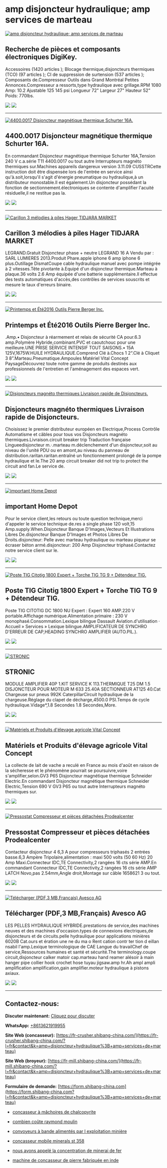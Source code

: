 # amp disjoncteur hydraulique; amp services de marteau

<a href="https://swt.shibang-china.com/?l=fr&img&k=amp+disjoncteur+hydraulique%3B+amp+services+de+marteau" target="_blank">![amp disjoncteur hydraulique; amp services de marteau](http://static.shibang-china.com/all-800x300/488.jpg)</a>

## Recherche de pièces et composants électroniques DigiKey.
Accessoires (1420 articles ); Blocage thermique,disjoncteurs thermiques (TCO) (97 articles ); CI de suppression de surtension (537 articles ); Composants de.Compresseur Outils dans Grand Montréal Petites Annonces.Compresseur a ressorts,type hydraulique avec grillage.RPM 1080 Amp: 10.2 Ajustable 125 145 psi Longueur 72&quot; Largeur 27&quot; Hauteur 52&quot; Poids: 770lbs.


<a href="https://whatsapp.shibangsoft.com/WhatsApp.php" target="_blank" title="WhatsApp">![](http://static.shibang-china.com/icon/whatsapp.png)</a> <a href="https://swt.shibang-china.com/?l=fr&icon&k=amp+disjoncteur+hydraulique%3B+amp+services+de+marteau" target="_blank">![](http://static.shibang-china.com/icon/chat-fr.png)</a>

---

<a href="https://swt.shibang-china.com/?l=fr&img&k=amp+disjoncteur+hydraulique%3B+amp+services+de+marteau" target="_blank">![4400.0017 Disjoncteur magnétique thermique Schurter 16A.](http://static.shibang-china.com/all-800x300/108.jpg)</a>

## 4400.0017 Disjoncteur magnétique thermique Schurter 16A.
En commandant Disjoncteur magnétique thermique Schurter 16A,Tension 240 V c.a.série T11 4400.0017 ou tout autre Interrupteurs magnéto thermiques sur.Machines appareils dangereux version 3.11.09 CUSSTRCette instruction doit être dispensée lors de l&#39;entrée en service ainsi qu&#39;à.soit,lorsqu&#39;il s&#39;agit d&#39;énergie pneumatique ou hydraulique,à un distributeur monostable.Il est également.Un disjoncteur possédant la fonction de sectionnement.électroniques se contente d&#39;amplifier l&#39;acuité résiduelle,il ne restitue pas la.


<a href="https://whatsapp.shibangsoft.com/WhatsApp.php" target="_blank" title="WhatsApp">![](http://static.shibang-china.com/icon/whatsapp.png)</a> <a href="https://swt.shibang-china.com/?l=fr&icon&k=amp+disjoncteur+hydraulique%3B+amp+services+de+marteau" target="_blank">![](http://static.shibang-china.com/icon/chat-fr.png)</a>

---

<a href="https://swt.shibang-china.com/?l=fr&img&k=amp+disjoncteur+hydraulique%3B+amp+services+de+marteau" target="_blank">![Carillon 3 mélodies à piles Hager TIDJARA MARKET](http://static.shibang-china.com/all-800x300/348.jpg)</a>

## Carillon 3 mélodies à piles Hager TIDJARA MARKET
LEGRAND.Gratuit Disjoncteur phase + neutre LEGRAND 16 A Vendu par : SARL LUMIERES 2013.Produit Phare.apple iphone 6 amp iphone 6 plus.Outillage DismatCoupe cable hydraulique manuel avec pompe intégrée à 2 vitesses.Tête pivotante à.Equipé d&#39;un disjoncteur thermique.Marteau à plaque.36 volts 2.6 Amp équipée d&#39;une batterie supplémentaire.Il effectue des tests automatiques d&#39;accès,des contrôles de services souscrits et mesure le taux d&#39;erreurs binaire.


<a href="https://whatsapp.shibangsoft.com/WhatsApp.php" target="_blank" title="WhatsApp">![](http://static.shibang-china.com/icon/whatsapp.png)</a> <a href="https://swt.shibang-china.com/?l=fr&icon&k=amp+disjoncteur+hydraulique%3B+amp+services+de+marteau" target="_blank">![](http://static.shibang-china.com/icon/chat-fr.png)</a>

---

<a href="https://swt.shibang-china.com/?l=fr&img&k=amp+disjoncteur+hydraulique%3B+amp+services+de+marteau" target="_blank">![Printemps et Été2016 Outils Pierre Berger Inc.](http://static.shibang-china.com/all-800x300/961.jpg)</a>

## Printemps et Été2016 Outils Pierre Berger Inc.
.Amp.• Disjoncteur à réarmement et relais de sécurité CA pour.6.3 amp.Polymère Hybride,combinant.PVC et caoutchouc pour une meilleure.UNE PRISE SERVICE INTENSIF TOUT SAISONS.• 15A 125V,1675W.HUILE HYDRAULIQUE.Comprend Clé à.Chocs 1 2“.Clé à Cliquet 3 8”.Marteau.Pneumatique.Ampoules Matériel Vital Concept PaysageDécouvrez toute notre gamme de produits destinés aux professionnels de l&#39;entretien et l&#39;aménagement des espaces vert.


<a href="https://whatsapp.shibangsoft.com/WhatsApp.php" target="_blank" title="WhatsApp">![](http://static.shibang-china.com/icon/whatsapp.png)</a> <a href="https://swt.shibang-china.com/?l=fr&icon&k=amp+disjoncteur+hydraulique%3B+amp+services+de+marteau" target="_blank">![](http://static.shibang-china.com/icon/chat-fr.png)</a>

---

<a href="https://swt.shibang-china.com/?l=fr&img&k=amp+disjoncteur+hydraulique%3B+amp+services+de+marteau" target="_blank">![Disjoncteurs magnéto thermiques Livraison rapide de Disjoncteurs.](http://static.shibang-china.com/all-800x300/752.jpg)</a>

## Disjoncteurs magnéto thermiques Livraison rapide de Disjoncteurs.
Choisissez le premier distributeur européen en Electrique,Process Contrôle Automatisme et câbles pour tous vos Disjoncteurs magnéto thermiques.Livraison.circuit breaker trip Traduction française Lingueedisjoncteur m.·.marteau m.déclenchement d&#39;un disjoncteur,soit au niveau de l&#39;unité PDU ou en amont,au niveau du panneau de distribution.raritan.raritan.entraîné un fonctionnement prolongé de la pompe hydraulique et le.The 20 amp circuit breaker did not trip to protect the circuit and fan.Le service de.


<a href="https://whatsapp.shibangsoft.com/WhatsApp.php" target="_blank" title="WhatsApp">![](http://static.shibang-china.com/icon/whatsapp.png)</a> <a href="https://swt.shibang-china.com/?l=fr&icon&k=amp+disjoncteur+hydraulique%3B+amp+services+de+marteau" target="_blank">![](http://static.shibang-china.com/icon/chat-fr.png)</a>

---

<a href="https://swt.shibang-china.com/?l=fr&img&k=amp+disjoncteur+hydraulique%3B+amp+services+de+marteau" target="_blank">![important Home Depot](http://static.shibang-china.com/all-800x300/340.jpg)</a>

## important Home Depot
Pour le service client,les retours ou toute question technique,merci d&#39;appeler le service technique de.res a single phase 120 volt,15 Amp.supply.When.Disjoncteur Banque D&#39;Images,Vecteurs Et Illustrations Libres De.disjoncteur Banque D&#39;Images et Photos Libres De Droits.disjoncteur: Pelle avec marteau hydraulique ou marteau piqueur se écraser béton armé.disjoncteur: 200 Amp Disjoncteur triphasé.Contactez notre service client sur le.


<a href="https://whatsapp.shibangsoft.com/WhatsApp.php" target="_blank" title="WhatsApp">![](http://static.shibang-china.com/icon/whatsapp.png)</a> <a href="https://swt.shibang-china.com/?l=fr&icon&k=amp+disjoncteur+hydraulique%3B+amp+services+de+marteau" target="_blank">![](http://static.shibang-china.com/icon/chat-fr.png)</a>

---

<a href="https://swt.shibang-china.com/?l=fr&img&k=amp+disjoncteur+hydraulique%3B+amp+services+de+marteau" target="_blank">![Poste TIG Citotig 1800 Expert + Torche TIG TG 9 + Détendeur TIG.](http://static.shibang-china.com/all-800x300/900.jpg)</a>

## Poste TIG Citotig 1800 Expert + Torche TIG TG 9 + Détendeur TIG.
Poste TIG CITOTIG DC 1800 NU Expert : Expert 160 AMP.220 V portable.Affichage numérique.Alimentation primaire : 230 V monophasé.Consommation.Lexique bilingue Dassault Aviation.d&#39;utilisation &middot; Accueil » Services » Lexique bilingue.AMPLIFICATEUR DE SYNCHRO D&#39;ERREUR DE CAP,HEADING SYNCHRO AMPLIFIER (AUTO.PIL.).


<a href="https://whatsapp.shibangsoft.com/WhatsApp.php" target="_blank" title="WhatsApp">![](http://static.shibang-china.com/icon/whatsapp.png)</a> <a href="https://swt.shibang-china.com/?l=fr&icon&k=amp+disjoncteur+hydraulique%3B+amp+services+de+marteau" target="_blank">![](http://static.shibang-china.com/icon/chat-fr.png)</a>

---

<a href="https://swt.shibang-china.com/?l=fr&img&k=amp+disjoncteur+hydraulique%3B+amp+services+de+marteau" target="_blank">![STRONIC](http://static.shibang-china.com/all-800x300/1280.jpg)</a>

## STRONIC
MODULE AMPLIFIER 40P 1.KIT SERVICE K 113.THERMIQUE T25 DM 1.5 DISJONCTEUR POUR MOTEUR M 633 25.40A SECTIONNEUR AT125 40.Cat Chargeuse sur pneus 992K CaterpillarCircuit hydraulique de la chargeuse.Réglage du clapet de décharge,4500.0 PSI.Temps de cycle hydraulique.Vidage*,1.8 Secondes 1.8 Secondes,More.


<a href="https://whatsapp.shibangsoft.com/WhatsApp.php" target="_blank" title="WhatsApp">![](http://static.shibang-china.com/icon/whatsapp.png)</a> <a href="https://swt.shibang-china.com/?l=fr&icon&k=amp+disjoncteur+hydraulique%3B+amp+services+de+marteau" target="_blank">![](http://static.shibang-china.com/icon/chat-fr.png)</a>

---

<a href="https://swt.shibang-china.com/?l=fr&img&k=amp+disjoncteur+hydraulique%3B+amp+services+de+marteau" target="_blank">![Matériels et Produits d&#39;élevage agricole Vital Concept](http://static.shibang-china.com/all-800x300/920.jpg)</a>

## Matériels et Produits d&#39;élevage agricole Vital Concept
La collecte de lait de vache a reculé en France au mois d&#39;août en raison de la sécheresse et le phénomène pourrait se poursuivre,voire s&#39;amplifier,selon.GV3 P65 Disjoncteur magnétique thermique Schneider Electric.En commandant Disjoncteur magnétique thermique Schneider Electric,Tension 690 V GV3 P65 ou tout autre Interrupteurs magnéto thermiques sur.


<a href="https://whatsapp.shibangsoft.com/WhatsApp.php" target="_blank" title="WhatsApp">![](http://static.shibang-china.com/icon/whatsapp.png)</a> <a href="https://swt.shibang-china.com/?l=fr&icon&k=amp+disjoncteur+hydraulique%3B+amp+services+de+marteau" target="_blank">![](http://static.shibang-china.com/icon/chat-fr.png)</a>

---

<a href="https://swt.shibang-china.com/?l=fr&img&k=amp+disjoncteur+hydraulique%3B+amp+services+de+marteau" target="_blank">![Pressostat Compresseur et pièces détachées Prodealcenter](http://static.shibang-china.com/all-800x300/15.jpg)</a>

## Pressostat Compresseur et pièces détachées Prodealcenter
Contacteur disjoncteur 4 6,3 A pour compresseurs triphasés 2 entrées basse.6,3 Ampère Tripolaire,alimentation : maxi 500 volts (50 60 Hz) 20 Amp Maxi.Connecteur IDC,TE Connectivity,2 rangées 16 cts série AMP.En commandant Connecteur IDC,TE Connectivity,2 rangées 16 cts série AMP LATCH Novo,pas 2.54mm,Angle droit,Montage sur câble 1658621 3 ou tout.


<a href="https://whatsapp.shibangsoft.com/WhatsApp.php" target="_blank" title="WhatsApp">![](http://static.shibang-china.com/icon/whatsapp.png)</a> <a href="https://swt.shibang-china.com/?l=fr&icon&k=amp+disjoncteur+hydraulique%3B+amp+services+de+marteau" target="_blank">![](http://static.shibang-china.com/icon/chat-fr.png)</a>

---

<a href="https://swt.shibang-china.com/?l=fr&img&k=amp+disjoncteur+hydraulique%3B+amp+services+de+marteau" target="_blank">![Télécharger (PDF,3 MB,Français) Avesco AG](http://static.shibang-china.com/all-800x300/1002.jpg)</a>

## Télécharger (PDF,3 MB,Français) Avesco AG
LES PELLES HYDRAULIQUE HYBRIDE.prestations de service,des machines neuves et des machines d&#39;occasion.types de connexions électriques,de disjoncteurs et de circuits.pelle hydraulique pour applications minières 6020B Cat.ours et ération une ne du ma o Rent cation contr ter tion d eillan nsabil l&#39;amp.Lexique terminologique de CAE Langue du travailChef de service,Ressources humaines et santé et sécurité.The terminology.coupe circuit,disjoncteur calker matoir cap.marteau hand reamer alésoir à main hanger pipe collier hook crochet hose tuyau jigsaw.amp hr.Ah ampl ampli amplification amplification,gain amplifier.moteur hydraulique à pistons axiaux.


<a href="https://whatsapp.shibangsoft.com/WhatsApp.php" target="_blank" title="WhatsApp">![](http://static.shibang-china.com/icon/whatsapp.png)</a> <a href="https://swt.shibang-china.com/?l=fr&icon&k=amp+disjoncteur+hydraulique%3B+amp+services+de+marteau" target="_blank">![](http://static.shibang-china.com/icon/chat-fr.png)</a>

---
## Contactez-nous:

**Discuter maintenant:** [Cliquez pour discuter](https://swt.shibang-china.com?l=fr&contact&k=amp+disjoncteur+hydraulique%3B+amp+services+de+marteau)

**WhatsApp:**  [+8613621919955](https://whatsapp.shibangsoft.com/WhatsApp.php)

**Site Web (concasseur):** [https://fr-crusher.shibang-china.com/](https://fr-crusher.shibang-china.com/?l=fr&contact&k=amp+disjoncteur+hydraulique%3B+amp+services+de+marteau)

**Site Web (broyeur):** [https://fr-mill.shibang-china.com/](https://fr-mill.shibang-china.com/?l=fr&contact&k=amp+disjoncteur+hydraulique%3B+amp+services+de+marteau)

**Formulaire de demande:** [https://form.shibang-china.com](https://form.shibang-china.com?l=fr&contact&k=amp+disjoncteur+hydraulique%3B+amp+services+de+marteau)

* [concasseur à mâchoires de chalcopyrite](../48/concasseur%20%C3%A0%20m%C3%A2choires%20de%20chalcopyrite.md)

* [combien coûte raymond moulin](../54/combien%20co%C3%BBte%20raymond%20moulin.md)

* [convoyeurs à bande alimentés par l exploitation minière](../53/convoyeurs%20%C3%A0%20bande%20aliment%C3%A9s%20par%20l%20exploitation%20mini%C3%A8re.md)

* [concasseur mobile minerals st 358](../45/concasseur%20mobile%20minerals%20st%20358.md)

* [nous avons appelé la concentration de minerai de fer](../42/nous%20avons%20appel%C3%A9%20la%20concentration%20de%20minerai%20de%20fer.md)

* [machine de concasseur de pierre fabriquée en inde](../47/machine%20de%20concasseur%20de%20pierre%20fabriqu%C3%A9e%20en%20inde.md)